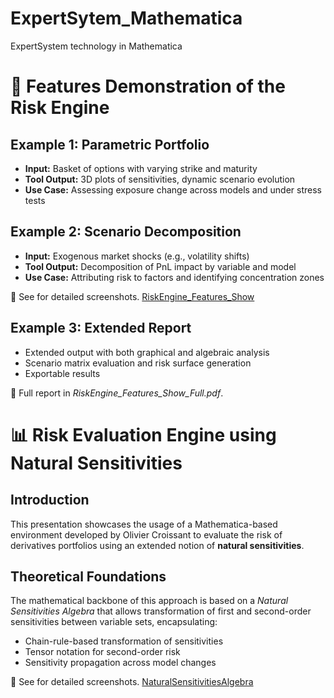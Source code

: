 # ExpertSytem_Mathematica
ExpertSystem technology in Mathematica

# 🔧 Features Demonstration of the Risk Engine

## Example 1: Parametric Portfolio

- **Input:** Basket of options with varying strike and maturity
- **Tool Output:** 3D plots of sensitivities, dynamic scenario evolution
- **Use Case:** Assessing exposure change across models and under stress tests

## Example 2: Scenario Decomposition

- **Input:** Exogenous market shocks (e.g., volatility shifts)
- **Tool Output:** Decomposition of PnL impact by variable and model
- **Use Case:** Attributing risk to factors and identifying concentration zones

📎 See for detailed screenshots. [RiskEngine_Features_Show](./RiskEngine_Features_Show.pdf)

## Example 3: Extended Report

- Extended output with both graphical and algebraic analysis
- Scenario matrix evaluation and risk surface generation
- Exportable results

📎 Full report in *RiskEngine_Features_Show_Full.pdf*.

# 📊 Risk Evaluation Engine using Natural Sensitivities

## Introduction

This presentation showcases the usage of a Mathematica-based environment developed by Olivier Croissant to evaluate the risk of derivatives portfolios using an extended notion of **natural sensitivities**.

## Theoretical Foundations

The mathematical backbone of this approach is based on a *Natural Sensitivities Algebra* that allows transformation of first and second-order sensitivities between variable sets, encapsulating:

- Chain-rule-based transformation of sensitivities
- Tensor notation for second-order risk
- Sensitivity propagation across model changes

📎 See for detailed screenshots. [NaturalSensitivitiesAlgebra](./NaturalSensitivitiesAlgebra.pdf)
